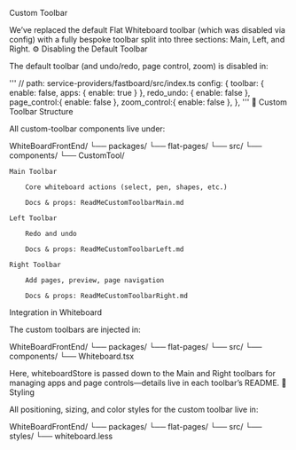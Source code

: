 Custom Toolbar

We’ve replaced the default Flat Whiteboard toolbar (which was disabled via config) with a fully bespoke toolbar split into three sections: Main, Left, and Right.
⚙️ Disabling the Default Toolbar

The default toolbar (and undo/redo, page control, zoom) is disabled in:

''' // path: service-providers/fastboard/src/index.ts
config: {
  toolbar:     { enable: false, apps: { enable: true } },
  redo_undo:   { enable: false },
  page_control:{ enable: false },
  zoom_control:{ enable: false },
},
'''
🧩 Custom Toolbar Structure

All custom-toolbar components live under:

WhiteBoardFrontEnd/
└── packages/
    └── flat-pages/
        └── src/
            └── components/
                └── CustomTool/

    Main Toolbar

        Core whiteboard actions (select, pen, shapes, etc.)

        Docs & props: ReadMeCustomToolbarMain.md

    Left Toolbar

        Redo and undo

        Docs & props: ReadMeCustomToolbarLeft.md

    Right Toolbar

        Add pages, preview, page navigation

        Docs & props: ReadMeCustomToolbarRight.md

Integration in Whiteboard

The custom toolbars are injected in:

WhiteBoardFrontEnd/
└── packages/
    └── flat-pages/
        └── src/
            └── components/
                └── Whiteboard.tsx

Here, whiteboardStore is passed down to the Main and Right toolbars for managing apps and page controls—details live in each toolbar’s README.
🎨 Styling

All positioning, sizing, and color styles for the custom toolbar live in:

WhiteBoardFrontEnd/
└── packages/
    └── flat-pages/
        └── src/
            └── styles/
                └── whiteboard.less
